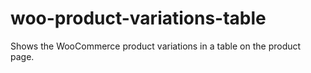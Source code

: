# woo-product-variations-table
Shows the WooCommerce product variations in a table on the product page.
